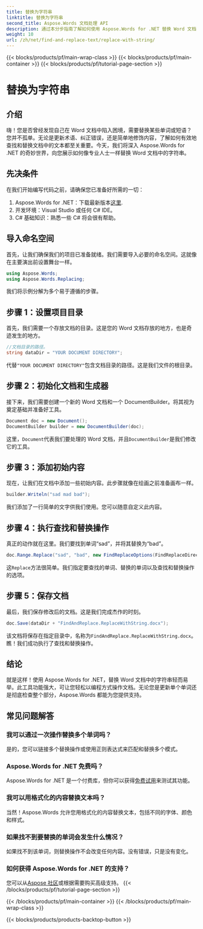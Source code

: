 ```yaml
---
title: 替换为字符串
linktitle: 替换为字符串
second_title: Aspose.Words 文档处理 API
description: 通过本分步指南了解如何使用 Aspose.Words for .NET 替换 Word 文档中的字符串。非常适合希望实现文档编辑自动化的开发人员。
weight: 10
url: /zh/net/find-and-replace-text/replace-with-string/
---
```


{{< blocks/products/pf/main-wrap-class >}}
{{< blocks/products/pf/main-container >}}
{{< blocks/products/pf/tutorial-page-section >}}

# 替换为字符串


## 介绍

嗨！您是否曾经发现自己在 Word 文档中陷入困境，需要替换某些单词或短语？您并不孤单。无论是更新术语、纠正错误，还是简单地修饰内容，了解如何有效地查找和替换文档中的文本都至关重要。今天，我们将深入 Aspose.Words for .NET 的奇妙世界，向您展示如何像专业人士一样替换 Word 文档中的字符串。

## 先决条件

在我们开始编写代码之前，请确保您已准备好所需的一切：

1.  Aspose.Words for .NET：下载最新版本[这里](https://releases.aspose.com/words/net/).
2. 开发环境：Visual Studio 或任何 C# IDE。
3. C# 基础知识：熟悉一些 C# 将会很有帮助。

## 导入命名空间

首先，让我们确保我们的项目已准备就绪。我们需要导入必要的命名空间。这就像在主要演出前设置舞台一样。

```csharp
using Aspose.Words;
using Aspose.Words.Replacing;
```

我们将示例分解为多个易于遵循的步骤。

## 步骤 1：设置项目目录

首先，我们需要一个存放文档的目录。这是您的 Word 文档存放的地方，也是奇迹发生的地方。

```csharp
//文档目录的路径。
string dataDir = "YOUR DOCUMENT DIRECTORY";
```

代替`"YOUR DOCUMENT DIRECTORY"`包含文档目录的路径。这是我们文件的根目录。

## 步骤 2：初始化文档和生成器

接下来，我们需要创建一个新的 Word 文档和一个 DocumentBuilder。将其视为奠定基础并准备好工具。

```csharp
Document doc = new Document();
DocumentBuilder builder = new DocumentBuilder(doc);
```

这里，`Document`代表我们要处理的 Word 文档，并且`DocumentBuilder`是我们修改它的工具。

## 步骤 3：添加初始内容

现在，让我们在文档中添加一些初始内容。此步骤就像在绘画之前准备画布一样。

```csharp
builder.Writeln("sad mad bad");
```

我们添加了一行简单的文字供我们使用。您可以随意自定义此内容。

## 步骤 4：执行查找和替换操作

真正的动作就在这里。我们要找到单词“sad”，并将其替换为“bad”。

```csharp
doc.Range.Replace("sad", "bad", new FindReplaceOptions(FindReplaceDirection.Forward));
```

这`Replace`方法很简单。我们指定要查找的单词、替换的单词以及查找和替换操作的选项。

## 步骤 5：保存文档

最后，我们保存修改后的文档。这是我们完成杰作的时刻。

```csharp
doc.Save(dataDir + "FindAndReplace.ReplaceWithString.docx");
```

该文档将保存在指定目录中，名称为`FindAndReplace.ReplaceWithString.docx`。瞧！我们成功执行了查找和替换操作。

## 结论

就是这样！使用 Aspose.Words for .NET，替换 Word 文档中的字符串轻而易举。此工具功能强大，可让您轻松以编程方式操作文档。无论您是更新单个单词还是彻底检查整个部分，Aspose.Words 都能为您提供支持。

## 常见问题解答

### 我可以通过一次操作替换多个单词吗？
是的，您可以链接多个替换操作或使用正则表达式来匹配和替换多个模式。

### Aspose.Words for .NET 免费吗？
 Aspose.Words for .NET 是一个付费库，但你可以获得[免费试用](https://releases.aspose.com/)来测试其功能。

### 我可以用格式化的内容替换文本吗？
当然！Aspose.Words 允许您用格式化的内容替换文本，包括不同的字体、颜色和样式。

### 如果找不到要替换的单词会发生什么情况？
如果找不到该单词，则替换操作不会改变任何内容。没有错误，只是没有变化。

### 如何获得 Aspose.Words for .NET 的支持？
您可以从[Aspose 社区](https://forum.aspose.com/c/words/8)或根据需要购买高级支持。
{{< /blocks/products/pf/tutorial-page-section >}}

{{< /blocks/products/pf/main-container >}}
{{< /blocks/products/pf/main-wrap-class >}}

{{< blocks/products/products-backtop-button >}}
